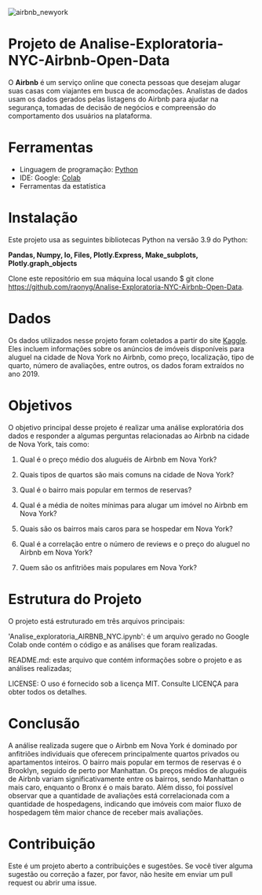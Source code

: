 ![airbnb_newyork](https://user-images.githubusercontent.com/123891555/235514921-f940e794-5f17-4e20-ba6f-ed94975f1784.jpg)


# Projeto de Analise-Exploratoria-NYC-Airbnb-Open-Data
O **Airbnb** é um serviço online que conecta pessoas que desejam alugar suas casas com viajantes em busca de acomodações. Analistas de dados usam os dados gerados pelas listagens do Airbnb para ajudar na segurança, tomadas de decisão de negócios e compreensão do comportamento dos usuários na plataforma.

# Ferramentas
* Linguagem de programação: [Python](https://www.python.org/)
* IDE: Google: [Colab](https://colab.research.google.com/)
* Ferramentas da estatística 

# Instalação
Este projeto usa as seguintes bibliotecas Python na versão 3.9 do Python:

__Pandas, Numpy, Io, Files, Plotly.Express, Make_subplots, Plotly.graph_objects__

Clone este repositório em sua máquina local usando $ git clone https://github.com/raonyg/Analise-Exploratoria-NYC-Airbnb-Open-Data.

# Dados
Os dados utilizados nesse projeto foram coletados a partir do site [Kaggle](https://www.kaggle.com/datasets/dgomonov/new-york-city-airbnb-open-data). Eles incluem informações sobre os anúncios de imóveis disponíveis para aluguel na cidade de Nova York no Airbnb, como preço, localização, tipo de quarto, número de avaliações, entre outros, os dados foram extraídos no ano 2019.

# Objetivos
O objetivo principal desse projeto é realizar uma análise exploratória dos dados e responder a algumas perguntas relacionadas ao Airbnb na cidade de Nova York, tais como:

  1. Qual é o preço médio dos aluguéis de Airbnb em Nova York?

  2. Quais tipos de quartos são mais comuns na cidade de Nova York?

  3. Qual é o bairro mais popular em termos de reservas?

  4. Qual é a média de noites mínimas para alugar um imóvel no Airbnb em Nova York?

  5. Quais são os bairros mais caros para se hospedar em Nova York?

  6. Qual é a correlação entre o número de reviews e o preço do aluguel no Airbnb em Nova York?

  7. Quem são os anfitriões mais populares em Nova York?

# Estrutura do Projeto
O projeto está estruturado em três arquivos principais:

'Analise_exploratoria_AIRBNB_NYC.ipynb': é um arquivo gerado no Google Colab onde contém o código e as análises que foram realizadas.

README.md: este arquivo que contém informações sobre o projeto e as análises realizadas;

LICENSE: O uso é fornecido sob a licença MIT. Consulte LICENÇA para obter todos os detalhes.

# Conclusão
A análise realizada sugere que o Airbnb em Nova York é dominado por anfitriões individuais que oferecem principalmente quartos privados ou apartamentos inteiros. O bairro mais popular em termos de reservas é o Brooklyn, seguido de perto por Manhattan. Os preços médios de aluguéis de Airbnb variam significativamente entre os bairros, sendo Manhattan o mais caro, enquanto o Bronx é o mais barato. Além disso, foi possível observar que a quantidade de avaliações está correlacionada com a quantidade de hospedagens, indicando que imóveis com maior fluxo de hospedagem têm maior chance de receber mais avaliações.

# Contribuição
Este é um projeto aberto a contribuições e sugestões. Se você tiver alguma sugestão ou correção a fazer, por favor, não hesite em enviar um pull request ou abrir uma issue.
